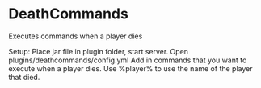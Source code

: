 # DeathCommands
 Executes commands when a player dies

Setup:
Place jar file in plugin folder, start server.
Open plugins/deathcommands/config.yml
Add in commands that you want to execute when a player dies.
Use %player% to use the name of the player that died.
